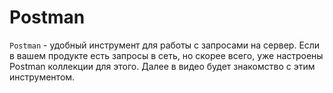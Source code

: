 # Postman

`Postman` - удобный инструмент для работы с запросами на сервер. Если в вашем продукте есть запросы в сеть, но скорее всего, уже настроены Postman коллекции для этого. Далее в видео будет знакомство с этим инструментом.
